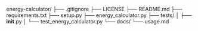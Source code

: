 energy-calculator/
├── .gitignore
├── LICENSE
├── README.md
├── requirements.txt
├── setup.py
├── energy_calculator.py
├── tests/
│   ├── __init__.py
│   └── test_energy_calculator.py
└── docs/
    └── usage.md